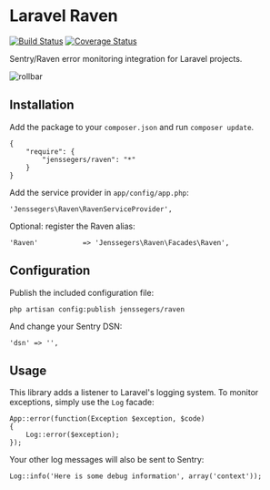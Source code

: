 Laravel Raven
==============

[![Build Status](https://travis-ci.org/jenssegers/Laravel-Raven.svg)](https://travis-ci.org/jenssegers/Laravel-Raven) [![Coverage Status](https://coveralls.io/repos/jenssegers/Laravel-Raven/badge.png)](https://coveralls.io/r/jenssegers/Laravel-Raven)

Sentry/Raven error monitoring integration for Laravel projects.

![rollbar](https://www.getsentry.com/_static/getsentry/images/hero.png)

Installation
------------

Add the package to your `composer.json` and run `composer update`.

    {
        "require": {
            "jenssegers/raven": "*"
        }
    }

Add the service provider in `app/config/app.php`:

    'Jenssegers\Raven\RavenServiceProvider',

Optional: register the Raven alias:

    'Raven'           => 'Jenssegers\Raven\Facades\Raven',

Configuration
-------------

Publish the included configuration file:

    php artisan config:publish jenssegers/raven

And change your Sentry DSN:

    'dsn' => '',

Usage
-----

This library adds a listener to Laravel's logging system. To monitor exceptions, simply use the `Log` facade:

    App::error(function(Exception $exception, $code)
    {
        Log::error($exception);
    });

Your other log messages will also be sent to Sentry:

    Log::info('Here is some debug information', array('context'));
